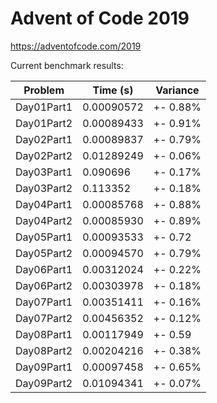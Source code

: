 Advent of Code 2019
===================

https://adventofcode.com/2019

Current benchmark results:

|Problem|Time (s)|Variance|
|-|-|-|
|Day01Part1|0.00090572|+-  0.88%|
|Day01Part2|0.00089433|+-  0.91%|
|Day02Part1|0.00089837|+-  0.79%|
|Day02Part2|0.01289249|+-  0.06%|
|Day03Part1|0.090696|+-  0.17%|
|Day03Part2|0.113352|+-  0.18%|
|Day04Part1|0.00085768|+-  0.88%|
|Day04Part2|0.00085930|+-  0.89%|
|Day05Part1|0.00093533|+-  0.72|
|Day05Part2|0.00094570|+-  0.79%|
|Day06Part1|0.00312024|+-  0.22%|
|Day06Part2|0.00303978|+-  0.18%|
|Day07Part1|0.00351411|+-  0.16%|
|Day07Part2|0.00456352|+-  0.12%|
|Day08Part1|0.00117949|+-  0.59|
|Day08Part2|0.00204216|+-  0.38%|
|Day09Part1|0.00097458|+-  0.65%|
|Day09Part2|0.01094341|+-  0.07%|
